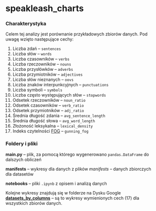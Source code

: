 # speakleash_charts

### Charakterystyka
Celem tej analizy jest porównanie przykładowych zbiorów danych. Pod uwagę wzięto następujące cechy:

1. Liczba zdań – `sentences`
2. Liczba słów – `words`
3. Liczba czasowników – `verbs`
4. Liczba rzeczowników – `nouns`
5. Liczba przysłówków – `adverbs`
6. Liczba przymiotników – `adjectives`
7. Liczba słów nieznanych – `oovs`
8. Liczba znaków interpunkcyjnych – `punctuations`
9. Liczba symboli – `symbols`
10. Liczba często występujących słów – `stopwords`
11. Odsetek rzeczowników – `noun_ratio`
12. Odsetek czasowników – `verb_ratio`
13. Odsetek przymiotników – `adj_ratio`
14. Średnia długość zdania – `avg_sentence_length`
15. Średnia długość słowa – `avg_word_length`
16. Złożoność leksykalna – `lexical_density`
17. Indeks czytelności <a href="https://pl.wikipedia.org/wiki/Indeks_czytelno%C5%9Bci_FOG" target=_blank>FOG</a> – `gunning_fog`

### Foldery i pliki
**main.py** – plik, za pomocą którego wygenerowano `pandas.DataFrame` do dalszych obliczeń

**manifests** – wykresy dla danych z plików *manifests* – danych zbiorczych dla datasetów

**notebooks** – pliki `.ipynb` z opisem i analizą danych

Kolejne wykresy znajdują się w folderze na Dysku Google <a href="https://drive.google.com/drive/folders/1qb8Cs27i_9zgw5f1vDGME1vBPXYwhJzG?usp=sharing">**datasets_by_columns**</a> – są to wykresy wymienionych cech (17) dla wszystkich zbiorów danych.




